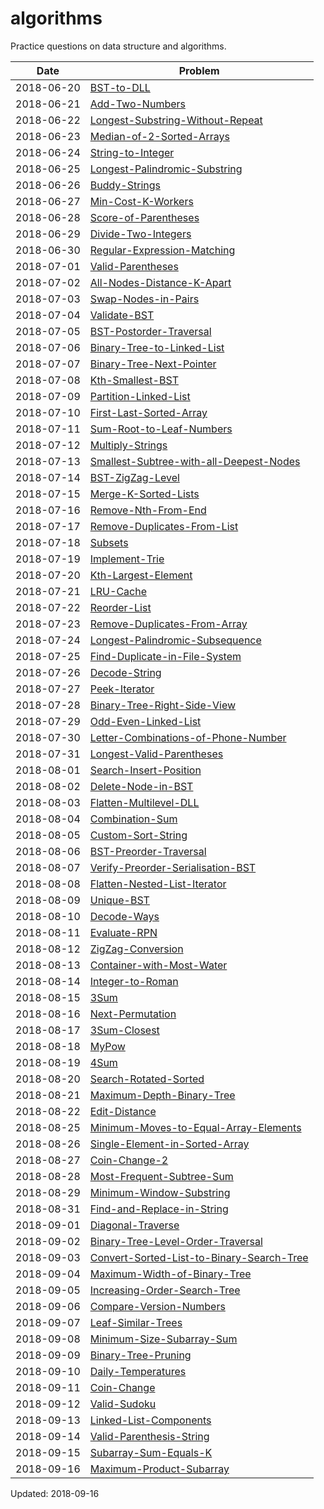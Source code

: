# algorithms
Practice questions on data structure and algorithms.

Date | Problem 
--- | ---
2018-06-20 | [BST-to-DLL](https://github.com/ansonmiu0214/algorithms/tree/master/2018-06-20_BST-to-DLL)
2018-06-21 | [Add-Two-Numbers](https://github.com/ansonmiu0214/algorithms/tree/master/2018-06-21_Add-Two-Numbers)
2018-06-22 | [Longest-Substring-Without-Repeat](https://github.com/ansonmiu0214/algorithms/tree/master/2018-06-22_Longest-Substring-Without-Repeat)
2018-06-23 | [Median-of-2-Sorted-Arrays](https://github.com/ansonmiu0214/algorithms/tree/master/2018-06-23_Median-of-2-Sorted-Arrays)
2018-06-24 | [String-to-Integer](https://github.com/ansonmiu0214/algorithms/tree/master/2018-06-24_String-to-Integer)
2018-06-25 | [Longest-Palindromic-Substring](https://github.com/ansonmiu0214/algorithms/tree/master/2018-06-25_Longest-Palindromic-Substring)
2018-06-26 | [Buddy-Strings](https://github.com/ansonmiu0214/algorithms/tree/master/2018-06-26_Buddy-Strings)
2018-06-27 | [Min-Cost-K-Workers](https://github.com/ansonmiu0214/algorithms/tree/master/2018-06-27_Min-Cost-K-Workers)
2018-06-28 | [Score-of-Parentheses](https://github.com/ansonmiu0214/algorithms/tree/master/2018-06-28_Score-of-Parentheses)
2018-06-29 | [Divide-Two-Integers](https://github.com/ansonmiu0214/algorithms/tree/master/2018-06-29_Divide-Two-Integers)
2018-06-30 | [Regular-Expression-Matching](https://github.com/ansonmiu0214/algorithms/tree/master/2018-06-30_Regular-Expression-Matching)
2018-07-01 | [Valid-Parentheses](https://github.com/ansonmiu0214/algorithms/tree/master/2018-07-01_Valid-Parentheses)
2018-07-02 | [All-Nodes-Distance-K-Apart](https://github.com/ansonmiu0214/algorithms/tree/master/2018-07-02_All-Nodes-Distance-K-Apart)
2018-07-03 | [Swap-Nodes-in-Pairs](https://github.com/ansonmiu0214/algorithms/tree/master/2018-07-03_Swap-Nodes-in-Pairs)
2018-07-04 | [Validate-BST](https://github.com/ansonmiu0214/algorithms/tree/master/2018-07-04_Validate-BST)
2018-07-05 | [BST-Postorder-Traversal](https://github.com/ansonmiu0214/algorithms/tree/master/2018-07-05_BST-Postorder-Traversal)
2018-07-06 | [Binary-Tree-to-Linked-List](https://github.com/ansonmiu0214/algorithms/tree/master/2018-07-06_Binary-Tree-to-Linked-List)
2018-07-07 | [Binary-Tree-Next-Pointer](https://github.com/ansonmiu0214/algorithms/tree/master/2018-07-07_Binary-Tree-Next-Pointer)
2018-07-08 | [Kth-Smallest-BST](https://github.com/ansonmiu0214/algorithms/tree/master/2018-07-08_Kth-Smallest-BST)
2018-07-09 | [Partition-Linked-List](https://github.com/ansonmiu0214/algorithms/tree/master/2018-07-09_Partition-Linked-List)
2018-07-10 | [First-Last-Sorted-Array](https://github.com/ansonmiu0214/algorithms/tree/master/2018-07-10_First-Last-Sorted-Array)
2018-07-11 | [Sum-Root-to-Leaf-Numbers](https://github.com/ansonmiu0214/algorithms/tree/master/2018-07-11_Sum-Root-to-Leaf-Numbers)
2018-07-12 | [Multiply-Strings](https://github.com/ansonmiu0214/algorithms/tree/master/2018-07-12_Multiply-Strings)
2018-07-13 | [Smallest-Subtree-with-all-Deepest-Nodes](https://github.com/ansonmiu0214/algorithms/tree/master/2018-07-13_Smallest-Subtree-with-all-Deepest-Nodes)
2018-07-14 | [BST-ZigZag-Level](https://github.com/ansonmiu0214/algorithms/tree/master/2018-07-14_BST-ZigZag-Level)
2018-07-15 | [Merge-K-Sorted-Lists](https://github.com/ansonmiu0214/algorithms/tree/master/2018-07-15_Merge-K-Sorted-Lists)
2018-07-16 | [Remove-Nth-From-End](https://github.com/ansonmiu0214/algorithms/tree/master/2018-07-16_Remove-Nth-From-End)
2018-07-17 | [Remove-Duplicates-From-List](https://github.com/ansonmiu0214/algorithms/tree/master/2018-07-17_Remove-Duplicates-From-List)
2018-07-18 | [Subsets](https://github.com/ansonmiu0214/algorithms/tree/master/2018-07-18_Subsets)
2018-07-19 | [Implement-Trie](https://github.com/ansonmiu0214/algorithms/tree/master/2018-07-19_Implement-Trie)
2018-07-20 | [Kth-Largest-Element](https://github.com/ansonmiu0214/algorithms/tree/master/2018-07-20_Kth-Largest-Element)
2018-07-21 | [LRU-Cache](https://github.com/ansonmiu0214/algorithms/tree/master/2018-07-21_LRU-Cache)
2018-07-22 | [Reorder-List](https://github.com/ansonmiu0214/algorithms/tree/master/2018-07-22_Reorder-List)
2018-07-23 | [Remove-Duplicates-From-Array](https://github.com/ansonmiu0214/algorithms/tree/master/2018-07-23_Remove-Duplicates-From-Array)
2018-07-24 | [Longest-Palindromic-Subsequence](https://github.com/ansonmiu0214/algorithms/tree/master/2018-07-24_Longest-Palindromic-Subsequence)
2018-07-25 | [Find-Duplicate-in-File-System](https://github.com/ansonmiu0214/algorithms/tree/master/2018-07-25_Find-Duplicate-in-File-System)
2018-07-26 | [Decode-String](https://github.com/ansonmiu0214/algorithms/tree/master/2018-07-26_Decode-String)
2018-07-27 | [Peek-Iterator](https://github.com/ansonmiu0214/algorithms/tree/master/2018-07-27_Peek-Iterator)
2018-07-28 | [Binary-Tree-Right-Side-View](https://github.com/ansonmiu0214/algorithms/tree/master/2018-07-28_Binary-Tree-Right-Side-View)
2018-07-29 | [Odd-Even-Linked-List](https://github.com/ansonmiu0214/algorithms/tree/master/2018-07-29_Odd-Even-Linked-List)
2018-07-30 | [Letter-Combinations-of-Phone-Number](https://github.com/ansonmiu0214/algorithms/tree/master/2018-07-30_Letter-Combinations-of-Phone-Number)
2018-07-31 | [Longest-Valid-Parentheses](https://github.com/ansonmiu0214/algorithms/tree/master/2018-07-31_Longest-Valid-Parentheses)
2018-08-01 | [Search-Insert-Position](https://github.com/ansonmiu0214/algorithms/tree/master/2018-08-01_Search-Insert-Position)
2018-08-02 | [Delete-Node-in-BST](https://github.com/ansonmiu0214/algorithms/tree/master/2018-08-02_Delete-Node-in-BST)
2018-08-03 | [Flatten-Multilevel-DLL](https://github.com/ansonmiu0214/algorithms/tree/master/2018-08-03_Flatten-Multilevel-DLL)
2018-08-04 | [Combination-Sum](https://github.com/ansonmiu0214/algorithms/tree/master/2018-08-04_Combination-Sum)
2018-08-05 | [Custom-Sort-String](https://github.com/ansonmiu0214/algorithms/tree/master/2018-08-05_Custom-Sort-String)
2018-08-06 | [BST-Preorder-Traversal](https://github.com/ansonmiu0214/algorithms/tree/master/2018-08-06_BST-Preorder-Traversal)
2018-08-07 | [Verify-Preorder-Serialisation-BST](https://github.com/ansonmiu0214/algorithms/tree/master/2018-08-07_Verify-Preorder-Serialisation-BST)
2018-08-08 | [Flatten-Nested-List-Iterator](https://github.com/ansonmiu0214/algorithms/tree/master/2018-08-08_Flatten-Nested-List-Iterator)
2018-08-09 | [Unique-BST](https://github.com/ansonmiu0214/algorithms/tree/master/2018-08-09_Unique-BST)
2018-08-10 | [Decode-Ways](https://github.com/ansonmiu0214/algorithms/tree/master/2018-08-10_Decode-Ways)
2018-08-11 | [Evaluate-RPN](https://github.com/ansonmiu0214/algorithms/tree/master/2018-08-11_Evaluate-RPN)
2018-08-12 | [ZigZag-Conversion](https://github.com/ansonmiu0214/algorithms/tree/master/2018-08-12_ZigZag-Conversion)
2018-08-13 | [Container-with-Most-Water](https://github.com/ansonmiu0214/algorithms/tree/master/2018-08-13_Container-with-Most-Water)
2018-08-14 | [Integer-to-Roman](https://github.com/ansonmiu0214/algorithms/tree/master/2018-08-14_Integer-to-Roman)
2018-08-15 | [3Sum](https://github.com/ansonmiu0214/algorithms/tree/master/2018-08-15_3Sum)
2018-08-16 | [Next-Permutation](https://github.com/ansonmiu0214/algorithms/tree/master/2018-08-16_Next-Permutation)
2018-08-17 | [3Sum-Closest](https://github.com/ansonmiu0214/algorithms/tree/master/2018-08-17_3Sum-Closest)
2018-08-18 | [MyPow](https://github.com/ansonmiu0214/algorithms/tree/master/2018-08-18_MyPow)
2018-08-19 | [4Sum](https://github.com/ansonmiu0214/algorithms/tree/master/2018-08-19_4Sum)
2018-08-20 | [Search-Rotated-Sorted](https://github.com/ansonmiu0214/algorithms/tree/master/2018-08-20_Search-Rotated-Sorted)
2018-08-21 | [Maximum-Depth-Binary-Tree](https://github.com/ansonmiu0214/algorithms/tree/master/2018-08-21_Maximum-Depth-Binary-Tree)
2018-08-22 | [Edit-Distance](https://github.com/ansonmiu0214/algorithms/tree/master/2018-08-22_Edit-Distance)
2018-08-25 | [Minimum-Moves-to-Equal-Array-Elements](https://github.com/ansonmiu0214/algorithms/tree/master/2018-08-25_Minimum-Moves-to-Equal-Array-Elements)
2018-08-26 | [Single-Element-in-Sorted-Array](https://github.com/ansonmiu0214/algorithms/tree/master/2018-08-26_Single-Element-in-Sorted-Array)
2018-08-27 | [Coin-Change-2](https://github.com/ansonmiu0214/algorithms/tree/master/2018-08-27_Coin-Change-2)
2018-08-28 | [Most-Frequent-Subtree-Sum](https://github.com/ansonmiu0214/algorithms/tree/master/2018-08-28_Most-Frequent-Subtree-Sum)
2018-08-29 | [Minimum-Window-Substring](https://github.com/ansonmiu0214/algorithms/tree/master/2018-08-29_Minimum-Window-Substring)
2018-08-31 | [Find-and-Replace-in-String](https://github.com/ansonmiu0214/algorithms/tree/master/2018-08-31_Find-and-Replace-in-String)
2018-09-01 | [Diagonal-Traverse](https://github.com/ansonmiu0214/algorithms/tree/master/2018-09-01_Diagonal-Traverse)
2018-09-02 | [Binary-Tree-Level-Order-Traversal](https://github.com/ansonmiu0214/algorithms/tree/master/2018-09-02_Binary-Tree-Level-Order-Traversal)
2018-09-03 | [Convert-Sorted-List-to-Binary-Search-Tree](https://github.com/ansonmiu0214/algorithms/tree/master/2018-09-03_Convert-Sorted-List-to-Binary-Search-Tree)
2018-09-04 | [Maximum-Width-of-Binary-Tree](https://github.com/ansonmiu0214/algorithms/tree/master/2018-09-04_Maximum-Width-of-Binary-Tree)
2018-09-05 | [Increasing-Order-Search-Tree](https://github.com/ansonmiu0214/algorithms/tree/master/2018-09-05_Increasing-Order-Search-Tree)
2018-09-06 | [Compare-Version-Numbers](https://github.com/ansonmiu0214/algorithms/tree/master/2018-09-06_Compare-Version-Numbers)
2018-09-07 | [Leaf-Similar-Trees](https://github.com/ansonmiu0214/algorithms/tree/master/2018-09-07_Leaf-Similar-Trees)
2018-09-08 | [Minimum-Size-Subarray-Sum](https://github.com/ansonmiu0214/algorithms/tree/master/2018-09-08_Minimum-Size-Subarray-Sum)
2018-09-09 | [Binary-Tree-Pruning](https://github.com/ansonmiu0214/algorithms/tree/master/2018-09-09_Binary-Tree-Pruning)
2018-09-10 | [Daily-Temperatures](https://github.com/ansonmiu0214/algorithms/tree/master/2018-09-10_Daily-Temperatures)
2018-09-11 | [Coin-Change](https://github.com/ansonmiu0214/algorithms/tree/master/2018-09-11_Coin-Change)
2018-09-12 | [Valid-Sudoku](https://github.com/ansonmiu0214/algorithms/tree/master/2018-09-12_Valid-Sudoku)
2018-09-13 | [Linked-List-Components](https://github.com/ansonmiu0214/algorithms/tree/master/2018-09-13_Linked-List-Components)
2018-09-14 | [Valid-Parenthesis-String](https://github.com/ansonmiu0214/algorithms/tree/master/2018-09-14_Valid-Parenthesis-String)
2018-09-15 | [Subarray-Sum-Equals-K](https://github.com/ansonmiu0214/algorithms/tree/master/2018-09-15_Subarray-Sum-Equals-K)
2018-09-16 | [Maximum-Product-Subarray](https://github.com/ansonmiu0214/algorithms/tree/master/2018-09-16_Maximum-Product-Subarray)

Updated: 2018-09-16
